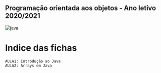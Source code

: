 ## Programação orientada aos objetos - Ano letivo 2020/2021
![java](https://user-images.githubusercontent.com/61991247/109984429-ac0b7680-7cfb-11eb-9f4f-f5bf5b3e4b7b.png)
# Indice das fichas
```
AULA1: Introdução ao Java
AULA2: Arrays em Java
```
